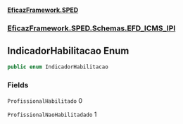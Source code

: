 #### [EficazFramework.SPED](EficazFrameworkSPED.md 'EficazFramework SPED')
### [EficazFramework.SPED.Schemas.EFD_ICMS_IPI](EficazFramework.SPED.Schemas.EFD_ICMS_IPI.md 'EficazFramework.SPED.Schemas.EFD_ICMS_IPI')

## IndicadorHabilitacao Enum

```csharp
public enum IndicadorHabilitacao
```
### Fields

<a name='EficazFramework.SPED.Schemas.EFD_ICMS_IPI.IndicadorHabilitacao.ProfissionalHabilitado'></a>

`ProfissionalHabilitado` 0

<a name='EficazFramework.SPED.Schemas.EFD_ICMS_IPI.IndicadorHabilitacao.ProfissionalNaoHabilitadado'></a>

`ProfissionalNaoHabilitadado` 1